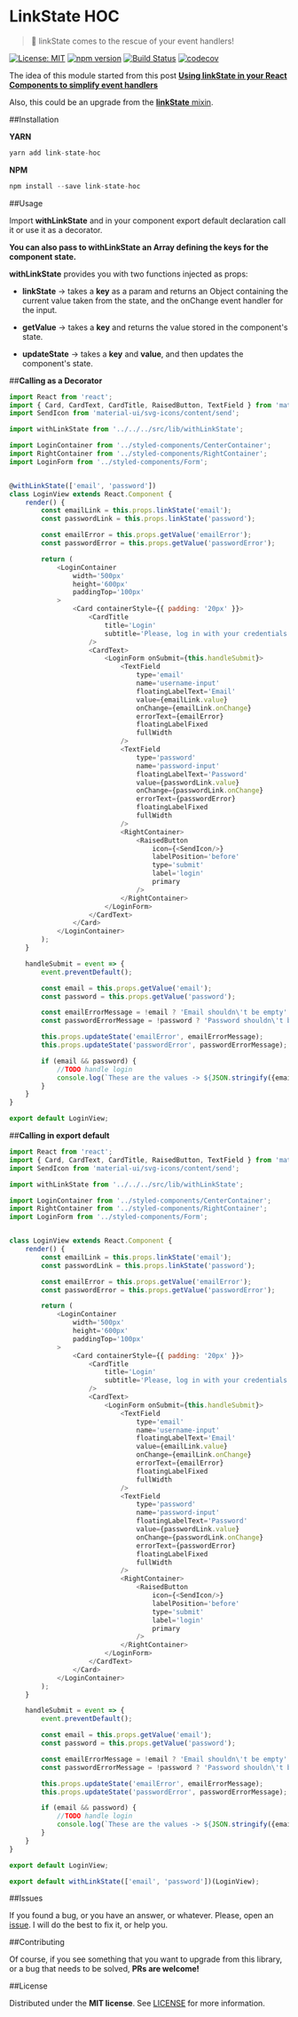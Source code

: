 # LinkState HOC
> :fire_engine: linkState comes to the rescue of your event handlers!

[![License: MIT](https://img.shields.io/badge/License-MIT-brightgreen.svg)](https://opensource.org/licenses/MIT) [![npm version](https://badge.fury.io/js/link-state-hoc.svg)](https://badge.fury.io/js/link-state-hoc) [![Build Status](https://travis-ci.org/BlackBoxVision/link-state-hoc.svg?branch=master)](https://travis-ci.org/BlackBoxVision/link-state-hoc) [![codecov](https://codecov.io/gh/BlackBoxVision/link-state-hoc/branch/master/graph/badge.svg)](https://codecov.io/gh/BlackBoxVision/link-state-hoc)

The idea of this module started from this post **[Using linkState in your React Components to simplify event handlers](https://medium.com/@jonatan_salas/using-linkstate-in-your-react-components-to-simplify-event-handlers-9d157cb75082#.ck4t4rij1)**

Also, this could be an upgrade from the [**linkState** mixin](https://facebook.github.io/react/docs/two-way-binding-helpers.html). 

##Installation

**YARN**

```javascript
yarn add link-state-hoc
```

**NPM**

```javascript
npm install --save link-state-hoc
```

##Usage

Import **withLinkState** and in your component export default declaration call it or use it as a decorator.

**You can also pass to withLinkState an Array defining the keys for the component state.**

**withLinkState** provides you with two functions injected as props: 

- **linkState** -> takes a **key** as a param and returns an Object containing the current value taken from the state, and  the onChange event handler for the input. 

- **getValue** -> takes a **key** and returns the value stored in the component's state.

- **updateState** -> takes a **key** and **value**, and then updates the component's state.

##**Calling as a Decorator**

```javascript
import React from 'react';
import { Card, CardText, CardTitle, RaisedButton, TextField } from 'material-ui';
import SendIcon from 'material-ui/svg-icons/content/send';

import withLinkState from '../../../src/lib/withLinkState';

import LoginContainer from '../styled-components/CenterContainer';
import RightContainer from '../styled-components/RightContainer';
import LoginForm from '../styled-components/Form';


@withLinkState(['email', 'password'])
class LoginView extends React.Component {
    render() {
        const emailLink = this.props.linkState('email');
        const passwordLink = this.props.linkState('password');

        const emailError = this.props.getValue('emailError');
        const passwordError = this.props.getValue('passwordError');

        return (
            <LoginContainer
                width='500px'
                height='600px'
                paddingTop='100px'
            >
                <Card containerStyle={{ padding: '20px' }}>
                    <CardTitle
                        title='Login'
                        subtitle='Please, log in with your credentials'
                    />
                    <CardText>
                        <LoginForm onSubmit={this.handleSubmit}>
                            <TextField
                                type='email'
                                name='username-input'
                                floatingLabelText='Email'
                                value={emailLink.value}
                                onChange={emailLink.onChange}
                                errorText={emailError}
                                floatingLabelFixed
                                fullWidth
                            />
                            <TextField
                                type='password'
                                name='password-input'
                                floatingLabelText='Password'
                                value={passwordLink.value}
                                onChange={passwordLink.onChange}
                                errorText={passwordError}
                                floatingLabelFixed
                                fullWidth
                            />
                            <RightContainer>
                                <RaisedButton
                                    icon={<SendIcon/>}
                                    labelPosition='before'
                                    type='submit'
                                    label='login'
                                    primary
                                />
                            </RightContainer>
                        </LoginForm>
                    </CardText>
                </Card>
            </LoginContainer>
        );
    }

    handleSubmit = event => {
        event.preventDefault();

        const email = this.props.getValue('email');
        const password = this.props.getValue('password');

        const emailErrorMessage = !email ? 'Email shouldn\'t be empty' : '';
        const passwordErrorMessage = !password ? 'Password shouldn\'t be empty' : '';

        this.props.updateState('emailError', emailErrorMessage);
        this.props.updateState('passwordError', passwordErrorMessage);

        if (email && password) {
            //TODO handle login
            console.log(`These are the values -> ${JSON.stringify({email, password}, null, 2)}`);
        }
    }
}

export default LoginView;
```

##**Calling in export default**

```javascript
import React from 'react';
import { Card, CardText, CardTitle, RaisedButton, TextField } from 'material-ui';
import SendIcon from 'material-ui/svg-icons/content/send';

import withLinkState from '../../../src/lib/withLinkState';

import LoginContainer from '../styled-components/CenterContainer';
import RightContainer from '../styled-components/RightContainer';
import LoginForm from '../styled-components/Form';


class LoginView extends React.Component {
    render() {
        const emailLink = this.props.linkState('email');
        const passwordLink = this.props.linkState('password');

        const emailError = this.props.getValue('emailError');
        const passwordError = this.props.getValue('passwordError');

        return (
            <LoginContainer
                width='500px'
                height='600px'
                paddingTop='100px'
            >
                <Card containerStyle={{ padding: '20px' }}>
                    <CardTitle
                        title='Login'
                        subtitle='Please, log in with your credentials'
                    />
                    <CardText>
                        <LoginForm onSubmit={this.handleSubmit}>
                            <TextField
                                type='email'
                                name='username-input'
                                floatingLabelText='Email'
                                value={emailLink.value}
                                onChange={emailLink.onChange}
                                errorText={emailError}
                                floatingLabelFixed
                                fullWidth
                            />
                            <TextField
                                type='password'
                                name='password-input'
                                floatingLabelText='Password'
                                value={passwordLink.value}
                                onChange={passwordLink.onChange}
                                errorText={passwordError}
                                floatingLabelFixed
                                fullWidth
                            />
                            <RightContainer>
                                <RaisedButton
                                    icon={<SendIcon/>}
                                    labelPosition='before'
                                    type='submit'
                                    label='login'
                                    primary
                                />
                            </RightContainer>
                        </LoginForm>
                    </CardText>
                </Card>
            </LoginContainer>
        );
    }

    handleSubmit = event => {
        event.preventDefault();

        const email = this.props.getValue('email');
        const password = this.props.getValue('password');

        const emailErrorMessage = !email ? 'Email shouldn\'t be empty' : '';
        const passwordErrorMessage = !password ? 'Password shouldn\'t be empty' : '';

        this.props.updateState('emailError', emailErrorMessage);
        this.props.updateState('passwordError', passwordErrorMessage);

        if (email && password) {
            //TODO handle login
            console.log(`These are the values -> ${JSON.stringify({email, password}, null, 2)}`);
        }
    }
}

export default LoginView;

export default withLinkState(['email', 'password'])(LoginView);
```

##Issues

If you found a bug, or you have an answer, or whatever. Please, open an [issue](https://github.com/BlackBoxVision/link-state-hoc/issues). I will do the best to fix it, or help you.

##Contributing

Of course, if you see something that you want to upgrade from this library, or a bug that needs to be solved, **PRs are welcome!**

##License

Distributed under the **MIT license**. See [LICENSE](https://github.com/BlackBoxVision/link-state-hoc/blob/master/LICENSE) for more information.
